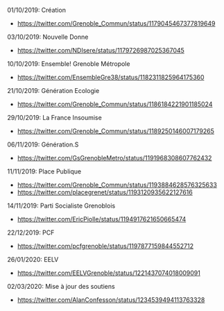 01/10/2019: Création
  - https://twitter.com/Grenoble_Commun/status/1179045467377819649

03/10/2019: Nouvelle Donne
  - https://twitter.com/NDIsere/status/1179726987025367045

10/10/2019: Ensemble! Grenoble Métropole
  - https://twitter.com/EnsembleGre38/status/1182311825964175360

21/10/2019: Génération Ecologie
  - https://twitter.com/Grenoble_Commun/status/1186184221901185024

29/10/2019: La France Insoumise
  - https://twitter.com/Grenoble_Commun/status/1189250146007179265

06/11/2019: Génération.S
  - https://twitter.com/GsGrenobleMetro/status/1191968308607762432

11/11/2019: Place Publique
  - https://twitter.com/Grenoble_Commun/status/1193884628576325633
  - https://twitter.com/placegrenet/status/1193120935622127616

14/11/2019: Parti Socialiste Grenoblois
  - https://twitter.com/EricPiolle/status/1194917621650665474

22/12/2019: PCF
  - https://twitter.com/pcfgrenoble/status/1197877159844552712

26/01/2020: EELV
  - https://twitter.com/EELVGrenoble/status/1221437074018009091

02/03/2020: Mise à jour des soutiens
  - https://twitter.com/AlanConfesson/status/1234539494113763328
